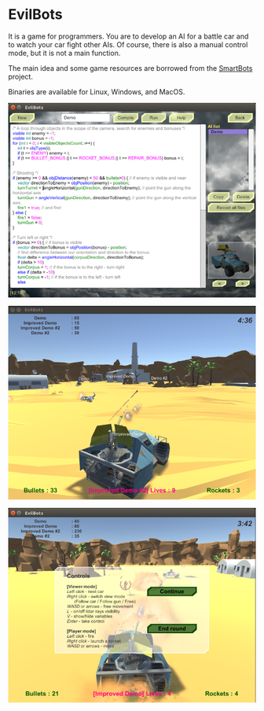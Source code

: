 # EvilBots

It is a game for programmers. You are to develop an AI for a battle car and to watch your car fight other AIs. Of course, there is also a manual control mode, but it is not a main function.

The main idea and some game resources are borrowed from the [SmartBots](https://github.com/asfdfdfd/SmartBots/) project.

Binaries are available for Linux, Windows, and MacOS.

![](screenshots/EvilBots_editor_en.png)

![](screenshots/EvilBots_game.png)

![](screenshots/EvilBots_game2.png)

